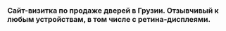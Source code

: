 <h3>Сайт-визитка по продаже дверей в Грузии. Отзывчивый к любым устройствам, в том числе с ретина-дисплеями.</h3>
